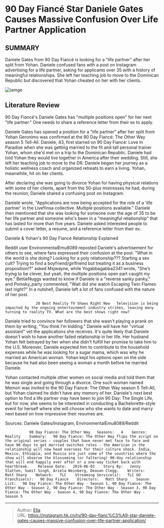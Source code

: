 # 90 Day Fiancé Star Daniele Gates Causes Massive Confusion Over Life Partner Application


## SUMMARY 



  Daniele Gates from 90 Day Fiancé is looking for a &#34;life partner&#34; after her split from Yohan.   Daniele confused fans with a post on Instagram advertising for a life partner, asking for applicants over 35 with a history of meaningful relationships.   She left her teaching job to move to the Dominican Republic but discovered that Yohan cheated on her with her clients.  

![iamge](https://static1.srcdn.com/wordpress/wp-content/uploads/2023/12/90-day-fianc-star-daniele-gates-causes-massive-confusion-over-life-partner-application.jpg)

## Literature Review
90 Day Fiancé&#39;s Daniele Gates has &#34;multiple positions open&#34; for her next &#34;life partner.&#34; One needs to share a reference letter from their ex to apply.




Daniele Gates has opened a position for a &#34;life partner&#34; after her split from Yohan Geronimo was confirmed at the 90 Day Fiancé: The Other Way season 5 Tell-All. Daniele, 43, first starred on 90 Day Fiancé: Love In Paradise when she was getting married to the fit and tall personal trainer Yohan, whom she&#39;d met on a trip to the Dominican Republic. Daniele had told Yohan they would live together in America after their wedding. Still, she left her teaching job to move to the DR. Daniele began her journey as a holistic wellness coach and organized retreats to earn a living. Yohan, meanwhile, hit on her clients.




After declaring she was going to divorce Yohan for having physical relations with some of her clients, apart from the 50-plus mistresses he had, during the reunion, Daniele shared a confusing post on Instagram.


 

Daniele wrote, &#34;Applications are now being accepted for the role of a &#39;life partner&#39; in the LiveYinsa collective. Multiple positions available.&#34; Daniele then mentioned that she was looking for someone over the age of 35 to be her life partner and someone who&#39;s been in a &#34;meaningful relationship&#34; that has lasted for more than five years. Daniele asked interested people to submit a cover letter, a resume, and a reference letter from their ex.


 Daniele &amp; Yohan&#39;s 90 Day Fiancé Relationship Explained 
          




Reddit user EnvironmentalEmu8089 reposted Daniele&#39;s advertisement for others to see, where fans expressed their confusion at the post. &#34;What in the world is she doing? Looking for a poly relationship??? Starting a sex cult? Trying to find a boyfriend/girlfriend but treating it as a business proposition!?&#34; asked Msjwayne, while Yogabbagabba2341 wrote, &#34;She’s trying to be clever, but yeah, the multiple positions open part caught my eye.&#34; BettieNuggs wanted to know if Daniele is a &#34;reverse sanky panky,&#34; and Pomsky_party commented, &#34;Wait did she watch Escaping Twin Flames last night?&#34; In a nutshell, Daniele left a lot of fans confused with the nature of her post.

                  20 Best Reality TV Shows Right Now   Television is being impacted by the ongoing entertainment industry strikes, leaving many turning to reality TV. What are the best shows right now?    

Daniele tried to convince her followers that she wasn&#39;t playing a prank on them by writing, &#34;You think I’m kidding.&#34; Daniele will have her &#34;virtual assistant&#34; vet the applications she receives. It&#39;s quite likely that Daniele doesn&#39;t wish to have another failed relationship in her life. Her husband Yohan felt betrayed by her when she didn&#39;t fulfill her promise to take him to the U.S. Moreover, Daniele expected him to contribute to the household expenses while he was looking for a sugar mama, which was why he married an American woman. Yohan kept his options open on the side because he had also been seeing a woman a month before he married Daniele.




Yohan contacted multiple other women on social media and told them that he was single and going through a divorce. One such woman named Memori was invited to the 90 Day Fiancé: The Other Way season 5 Tell-All, but Yohan claimed he didn&#39;t have any memory of her. Daniele&#39;s next best option to find a life partner may have been to join 90 Day: The Single Life, but for now, she seems to be interested in conducting a Bachelorette-style event for herself where she will choose who she wants to date and marry next based on how impressive their resumes are.

Sources: Daniele Gates/Instagram, EnvironmentalEmu8089/Reddit

               90 Day Fiance: The Other Way   Seasons:   4    Genres:   Reality    Summary:   90 Day Fiance: The Other Way flips the script on the original series - couples that have never met face to face and have 90 days to get married switches roles - the American in the relationship will now head overseas for their culture shock. India, Mexico, Ethiopia, and Russia are just some of the countries where the show will observe the blossoming (or faltering) 90-day relationship that will end happily ever after or a one-way ticket back with heartbreak.    Release Date:   2019-06-03    Story By:   Jenny Slatten, Sumit Singh, Ariela Weinberg, Deavan Clegg.    Writers:   Matt Sharp    Network:   TLC    Streaming Service(s):   TLC GO    Franchise(s):   90 Day Fiancé    Directors:   Matt Sharp    Season List:   90 Day Fiance: The Other Way - Season 1, 90 Day Fiance: The Other Way - Season 2, 90 Day Fiance: The Other Way - Season 3, 90 Day Fiance: The Other Way - Season 4, 90 Day Fiance: The Other Way - Season 5      

---

> Author: [Ella](https://instagram.hk.cn/)  
> URL: https://instagram.hk.cn/tv/90-day-fianc%C3%A9-star-daniele-gates-causes-massive-confusion-over-life-partner-application/  

